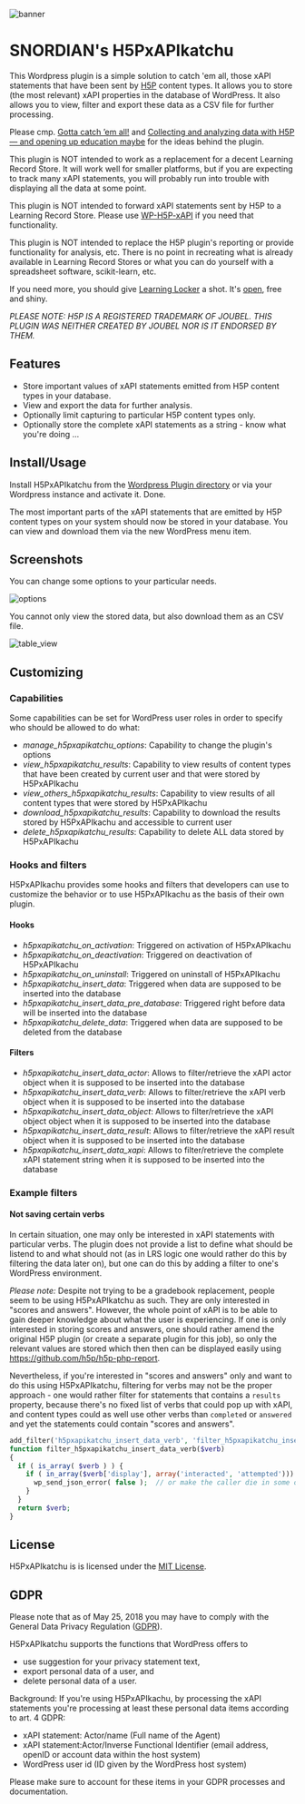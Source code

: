 ![banner](https://www.olivertacke.de/labs/wp-content/uploads/2019/12/h5pxapikatchu_bar_1920.png "banner")

# SNORDIAN's H5PxAPIkatchu
This Wordpress plugin is a simple solution to catch 'em all, those xAPI statements
that have been sent by [H5P](https://h5p.org) content types. It allows you to
store (the most relevant) xAPI properties in the database of WordPress. It also
allows you to view, filter and export these data as a CSV file for further
processing.

Please cmp. [Gotta catch ’em all!](https://www.olivertacke.de/labs/2017/12/27/gotta-catch-em-all/) and [Collecting and analyzing data with H5P — and opening up education maybe](https://www.olivertacke.de/labs/2018/03/25/collecting-and-analyzing-data-with-h5p-and-opening-up-education-maybe/) for the ideas behind the plugin.

This plugin is NOT intended to work as a replacement for a decent Learning
Record Store. It will work well for smaller platforms, but if you are expecting
to track many xAPI statements, you will probably run into trouble with
displaying all the data at some point.

This plugin is NOT intended to forward xAPI statements sent by H5P to a Learning
Record Store. Please use [WP-H5P-xAPI](https://github.com/tunapanda/wp-h5p-xapi)
if you need that functionality.

This plugin is NOT intended to replace the H5P plugin's reporting or provide
functionality for analysis, etc. There is no point in recreating what is already
available in Learning Record Stores or what you can do yourself with a
spreadsheet software, scikit-learn, etc.

If you need more, you should give [Learning Locker](https://learninglocker.net/)
a shot. It's [open](https://github.com/LearningLocker/learninglocker), free and shiny.

*PLEASE NOTE: H5P IS A REGISTERED TRADEMARK OF JOUBEL. THIS PLUGIN WAS NEITHER CREATED BY JOUBEL NOR IS IT ENDORSED BY THEM.*

## Features
- Store important values of xAPI statements emitted from H5P content types in your database.
- View and export the data for further analysis.
- Optionally limit capturing to particular H5P content types only.
- Optionally store the complete xAPI statements as a string - know what you're doing ...

## Install/Usage
Install H5PxAPIkatchu from the [Wordpress Plugin directory](https://wordpress.org/plugins/h5pxapikatchu/) or via your Wordpress
instance and activate it. Done.

The most important parts  of the xAPI statements that are emitted by H5P content
types on your system should now be stored in your database. You can view and
download them via the new WordPress menu item.

## Screenshots
You can change some options to your particular needs.

![options](https://www.olivertacke.de/labs/wp-content/uploads/2017/12/screenshot-1.png "Options")

You cannot only view the stored data, but also download them as an CSV file.

![table_view](https://www.olivertacke.de/labs/wp-content/uploads/2017/12/screenshot-2.png "Data in Table")

## Customizing

### Capabilities
Some capabilities can be set for WordPress user roles in order to specify who
should be allowed to do what:

- _manage_h5pxapikatchu_options_: Capability to change the plugin's options
- _view_h5pxapikatchu_results_: Capability to view results of content types that have been created by current user and that were stored by H5PxAPIkachu
- _view_others_h5pxapikatchu_results_: Capability to view results of all content types that were stored by H5PxAPIkachu
- _download_h5pxapikatchu_results_: Capability to download the results stored by H5PxAPIkachu and accessible to current user
- _delete_h5pxapikatchu_results_: Capability to delete ALL data stored by H5PxAPIkachu

### Hooks and filters
H5PxAPIkachu provides some hooks and filters that developers can use to customize the behavior or to use H5PxAPIkachu as the basis of their own plugin.

#### Hooks
- _h5pxapikatchu_on_activation_: Triggered on activation of H5PxAPIkachu
- _h5pxapikatchu_on_deactivation_: Triggered on deactivation of H5PxAPIkachu
- _h5pxapikatchu_on_uninstall_: Triggered on uninstall of H5PxAPIkachu
- _h5pxapikatchu_insert_data_: Triggered when data are supposed to be inserted into the database
- _h5pxapikatchu_insert_data_pre_database_: Triggered right before data will be inserted into the database
- _h5pxapikatchu_delete_data_: Triggered when data are supposed to be deleted from the database

#### Filters
- _h5pxapikatchu_insert_data_actor_: Allows to filter/retrieve the xAPI actor object when it is supposed to be inserted into the database
- _h5pxapikatchu_insert_data_verb_: Allows to filter/retrieve the xAPI verb object when it is supposed to be inserted into the database
- _h5pxapikatchu_insert_data_object_: Allows to filter/retrieve the xAPI object object when it is supposed to be inserted into the database
- _h5pxapikatchu_insert_data_result_: Allows to filter/retrieve the xAPI result object when it is supposed to be inserted into the database
- _h5pxapikatchu_insert_data_xapi_: Allows to filter/retrieve the complete xAPI statement string when it is supposed to be inserted into the database

### Example filters

#### Not saving certain verbs
In certain situation, one may only be interested in xAPI statements with particular verbs. The plugin does not provide a list to define what should be listend to and what should not (as in LRS logic one would rather do this by filtering the data later on), but one can do this by adding a filter to one's WordPress environment.

_Please note:_ Despite not trying to be a gradebook replacement, people seem to be using H5PxAPIkatchu as such. They are only interested in "scores and answers". However, the whole point of xAPI is to be able to gain deeper knowledge about what the user is experiencing. If one is only interested in storing scores and answers, one should rather amend the original H5P plugin (or create a separate plugin for this job), so only the relevant values are stored which then then can be displayed easily using https://github.com/h5p/h5p-php-report.

Nevertheless, if you're interested in "scores and answers" only and want to do this using H5PxAPIkatchu, filtering for verbs may not be the proper approach - one would rather filter for statements that contains a `results` property, because there's no fixed list of verbs that could pop up with xAPI, and content types could as well use other verbs than `completed` or `answered` and yet the statements could contain "scores and answers".

```php
add_filter('h5pxapikatchu_insert_data_verb', 'filter_h5pxapikatchu_insert_data_verb', 10);
function filter_h5pxapikatchu_insert_data_verb($verb)
{
  if ( is_array( $verb ) ) {
    if ( in_array($verb['display'], array('interacted', 'attempted'))) {
      wp_send_json_error( false );  // or make the caller die in some other way
    }
  }
  return $verb;
}
```

## License
H5PxAPIkatchu is is licensed under the [MIT License](https://github.com/otacke/h5pxapikatchu/blob/master/LICENSE).

## GDPR
Please note that as of May 25, 2018 you may have to comply with the General Data Privacy Regulation ([GDPR](http://gdpr-info.eu/)).

H5PxAPIkatchu supports the functions that WordPress offers to

- use suggestion for your privacy statement text,
- export personal data of a user, and
- delete personal data of a user.

Background: If you're using H5PxAPIkachu, by processing the xAPI statements you're processing at least these personal data items according to art. 4 GDPR:

- xAPI statement: Actor/name (Full name of the Agent)
- xAPI statement:Actor/Inverse Functional Identifier (email address, openID or account data within the host system)
- WordPress user id (ID given by the WordPress host system)

Please make sure to account for these items in your GDPR processes and documentation.
